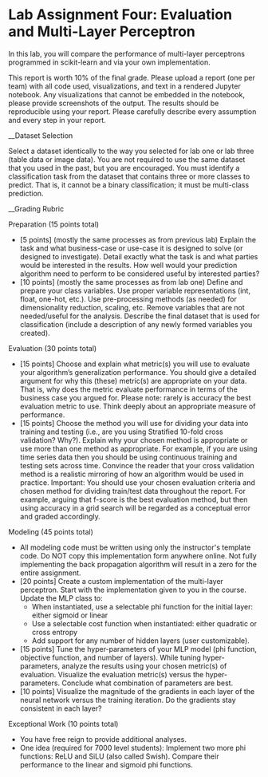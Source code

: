 # Lab Assignment Four: Evaluation and Multi-Layer Perceptron 
In this lab, you will compare the performance of multi-layer perceptrons programmed in scikit-learn and via your own implementation. 

This report is worth 10% of the final grade. Please upload a report (one per team) with all code used, visualizations, and text in a rendered Jupyter notebook. Any visualizations that cannot be embedded in the notebook, please provide screenshots of the output. The results should be reproducible using your report. Please carefully describe every assumption and every step in your report.

__Dataset Selection

Select a dataset identically to the way you selected for lab one or lab three (table data or image data). You are not required to use the same dataset that you used in the past, but you are encouraged. You must identify a classification task from the dataset that contains three or more classes to predict. That is, it cannot be a binary classification; it must be multi-class prediction. 

__Grading Rubric

Preparation (15 points total)
* [5 points] (mostly the same processes as from previous lab) Explain the task and what business-case or use-case it is designed to solve (or designed to investigate). Detail exactly what the task is and what parties would be interested in the results. How well would your prediction algorithm need to perform to be considered useful by interested parties?
* [10 points] (mostly the same processes as from lab one) Define and prepare your class variables. Use proper variable representations (int, float, one-hot, etc.). Use pre-processing methods (as needed) for dimensionality reduction, scaling, etc. Remove variables that are not needed/useful for the analysis. Describe the final dataset that is used for classification (include a description of any newly formed variables you created).

Evaluation (30 points total)
* [15 points] Choose and explain what metric(s) you will use to evaluate your algorithm’s generalization performance. You should give a detailed argument for why this (these) metric(s) are appropriate on your data. That is, why does the metric evaluate performance in terms of the business case you argued for. Please note: rarely is accuracy the best evaluation metric to use. Think deeply about an appropriate measure of performance.
* [15 points] Choose the method you will use for dividing your data into training and testing (i.e., are you using Stratified 10-fold cross validation? Why?). Explain why your chosen method is appropriate or use more than one method as appropriate. For example, if you are using time series data then you should be using continuous training and testing sets across time. Convince the reader that your cross validation method is a realistic mirroring of how an algorithm would be used in practice. 
Important: You should use your chosen evaluation criteria and chosen method for dividing train/test data throughout the report. For example, arguing that f-score is the best evaluation method, but then using accuracy in a grid search will be regarded as a conceptual error and graded accordingly. 

Modeling (45 points total)
* All modeling code must be written using only the instructor's template code. Do NOT copy this implementation form anywhere online. Not fully implementing the back propagation algorithm will result in a zero for the entire assignment.
* [20 points] Create a custom implementation of the multi-layer perceptron. Start with the implementation given to you in the course. Update the MLP class to:
  * When instantiated, use a selectable phi function for the initial layer: either sigmoid or linear 
  * Use a selectable cost function when instantiated: either quadratic or cross entropy
  * Add support for any number of hidden layers (user customizable).
* [15 points] Tune the hyper-parameters of your MLP model (phi function, objective function, and number of layers). While tuning hyper-parameters, analyze the results using your chosen metric(s) of evaluation. Visualize the evaluation metric(s) versus the hyper-parameters. Conclude what combination of parameters are best.
* [10 points] Visualize the magnitude of the gradients in each layer of the neural network versus the training iteration. Do the gradients stay consistent in each layer?

Exceptional Work (10 points total)
  * You have free reign to provide additional analyses.
  * One idea (required for 7000 level students):  Implement two more phi functions: ReLU and SiLU (also called Swish). Compare their performance to the linear and sigmoid phi functions. 
